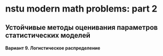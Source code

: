 # nstu modern math problems: part 2
## Устойчивые методы оценивания параметров статистических моделей
#### Вариант 9. Логистическое распределение
